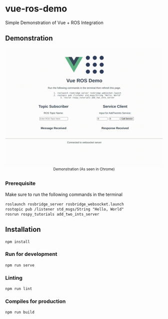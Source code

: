 # vue-ros-demo
Simple Demonstration of Vue + ROS Integration

## Demonstration
<p align="center">
    <img src="docs/demo.gif" width="800">
    </br>
    <sup>Demonstration (As seen in Chrome)</sup>
</p>

### Prerequisite
Make sure to run the following commands in the terminal
```console
roslaunch rosbridge_server rosbridge_websocket.launch
rostopic pub /listener std_msgs/String "Hello, World"
rosrun rospy_tutorials add_two_ints_server
```

## Installation
```console
npm install
```

### Run for development
```console
npm run serve
```

### Linting
```console
npm run lint
```

### Compiles for production
```console
npm run build
```

